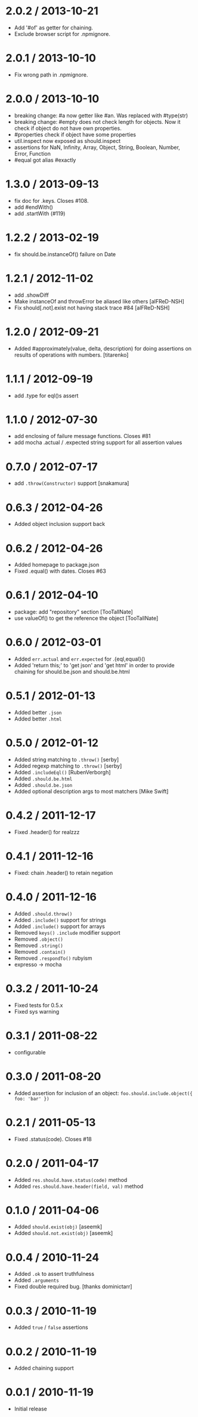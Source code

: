 2.0.2 / 2013-10-21
==================

 * Add '#of' as getter for chaining.
 * Exclude browser script for .npmignore.

2.0.1 / 2013-10-10
==================

 * Fix wrong path in .npmignore.

2.0.0 / 2013-10-10  
==================

 * breaking change: #a now getter like #an. Was replaced with #type(str)
 * breaking change: #empty does not check length for objects. Now it check if object do not have own properties.
 * #properties check if object have some properties
 * util.inspect now exposed as should.inspect
 * assertions for NaN, Infinity, Array, Object, String, Boolean, Number, Error, Function
 * #equal got alias #exactly

1.3.0 / 2013-09-13  
==================

 * fix doc for .keys. Closes #108.
 * add #endWith()
 * add .startWith (#119)

1.2.2 / 2013-02-19  
==================

  * fix should.be.instanceOf() failure on Date

1.2.1 / 2012-11-02  
==================

  * add .showDiff
  * Make instanceOf and throwError be aliased like others [alFReD-NSH]
  * Fix should[.not].exist not having stack trace #84 [alFReD-NSH]

1.2.0 / 2012-09-21  
==================

  * Added #approximately(value, delta, description) for doing assertions on results of operations with numbers. [titarenko]

1.1.1 / 2012-09-19  
==================

  * add .type for eql()s assert

1.1.0 / 2012-07-30  
==================

  * add enclosing of failure message functions. Closes #81
  * add mocha .actual / .expected string support for all assertion values

0.7.0 / 2012-07-17  
==================

  * add `.throw(Constructor)` support [snakamura]

0.6.3 / 2012-04-26  
==================

  * Added object inclusion support back

0.6.2 / 2012-04-26  
==================

  * Added homepage to package.json
  * Fixed .equal() with dates. Closes #63

0.6.1 / 2012-04-10  
==================

  * package: add "repository" section [TooTallNate]
  * use valueOf() to get the reference the object [TooTallNate]

0.6.0 / 2012-03-01  
==================

  * Added `err.actual` and `err.expected` for .{eql,equal}()
  * Added 'return this;' to 'get json' and 'get html' in order to provide chaining for should.be.json and should.be.html

0.5.1 / 2012-01-13  
==================

  * Added better `.json`
  * Added better `.html`

0.5.0 / 2012-01-12  
==================

  * Added string matching to `.throw()` [serby]
  * Added regexp matching to `.throw()` [serby]
  * Added `.includeEql()` [RubenVerborgh]
  * Added `.should.be.html`
  * Added `.should.be.json`
  * Added optional description args to most matchers [Mike Swift]

0.4.2 / 2011-12-17  
==================

  * Fixed .header() for realzzz

0.4.1 / 2011-12-16  
==================

  * Fixed: chain .header() to retain negation

0.4.0 / 2011-12-16  
==================

  * Added `.should.throw()`
  * Added `.include()` support for strings
  * Added `.include()` support for arrays
  * Removed `keys()` `.include` modifier support
  * Removed `.object()`
  * Removed `.string()`
  * Removed `.contain()`
  * Removed `.respondTo()` rubyism
  * expresso -> mocha

0.3.2 / 2011-10-24  
==================

  * Fixed tests for 0.5.x
  * Fixed sys warning

0.3.1 / 2011-08-22  
==================

  * configurable

0.3.0 / 2011-08-20  
==================

  * Added assertion for inclusion of an object: `foo.should.include.object({ foo: 'bar' })`

0.2.1 / 2011-05-13  
==================

  * Fixed .status(code). Closes #18

0.2.0 / 2011-04-17  
==================

  * Added `res.should.have.status(code)` method
  * Added `res.should.have.header(field, val)` method

0.1.0 / 2011-04-06  
==================

  * Added `should.exist(obj)` [aseemk]
  * Added `should.not.exist(obj)` [aseemk]

0.0.4 / 2010-11-24  
==================

  * Added `.ok` to assert truthfulness
  * Added `.arguments`
  * Fixed double required bug. [thanks dominictarr]

0.0.3 / 2010-11-19  
==================

  * Added `true` / `false` assertions

0.0.2 / 2010-11-19  
==================

  * Added chaining support

0.0.1 / 2010-11-19  
==================

  * Initial release
